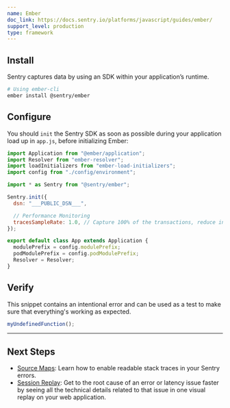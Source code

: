 ```yaml
---
name: Ember
doc_link: https://docs.sentry.io/platforms/javascript/guides/ember/
support_level: production
type: framework
---
```


<!-- * * * * * * * * * * * *  * * * * * * * ATTENTION * * * * * * * * * * * * * * * * * * * * * * * *
*                          UPDATES WILL NO LONGER BE REFLECTED IN SENTRY                            *
*                                                                                                   *
* We've successfully migrated all "getting started/wizard" documents to the main Sentry repository, *
* where you can find them in the folder named "gettingStartedDocs" ->                               *
* https://github.com/getsentry/sentry/tree/master/static/app/gettingStartedDocs.                    *
*                                                                                                   *
* Find more details about the project in the concluded Epic ->                                      *
* https://github.com/getsentry/sentry/issues/48144                                                  *
*                                                                                                   *
* This document is planned to be removed in the future. However, it has not been removed yet,       *
* primarily because self-hosted users depend on it to access instructions for setting up their      *
* platform. We need to come up with a solution before removing these docs.                          *
* * * * * * * * * * * *  * * * * * * * ATTENTION * * * * * * * * * * * * * * * * * * * * * * * * * -->

## Install

Sentry captures data by using an SDK within your application’s runtime.

```bash
# Using ember-cli
ember install @sentry/ember
```

## Configure

You should `init` the Sentry SDK as soon as possible during your application load up in `app.js`, before initializing Ember:

```javascript
import Application from "@ember/application";
import Resolver from "ember-resolver";
import loadInitializers from "ember-load-initializers";
import config from "./config/environment";

import * as Sentry from "@sentry/ember";

Sentry.init({
  dsn: "___PUBLIC_DSN___",

  // Performance Monitoring
  tracesSampleRate: 1.0, // Capture 100% of the transactions, reduce in production!
});

export default class App extends Application {
  modulePrefix = config.modulePrefix;
  podModulePrefix = config.podModulePrefix;
  Resolver = Resolver;
}
```

## Verify

This snippet contains an intentional error and can be used as a test to make sure that everything's working as expected.

```javascript
myUndefinedFunction();
```

---

## Next Steps

- [Source Maps](https://docs.sentry.io/platforms/javascript/guides/ember/sourcemaps/): Learn how to enable readable stack traces in your Sentry errors.
- [Session Replay](https://docs.sentry.io/platforms/javascript/guides/ember/session-replay/): Get to the root cause of an error or latency issue faster by seeing all the technical details related to that issue in one visual replay on your web application.
